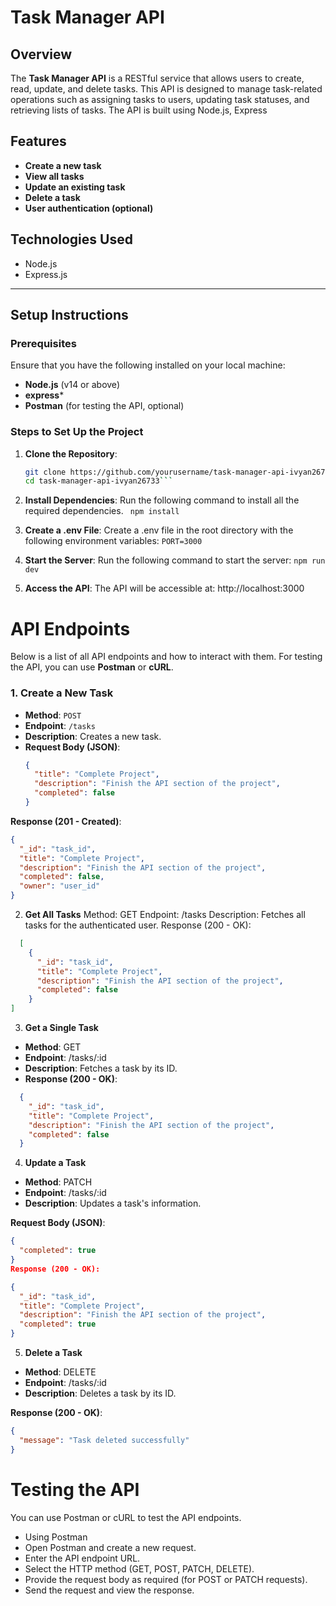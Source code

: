 # Task Manager API

## Overview
The **Task Manager API** is a RESTful service that allows users to create, read, update, and delete tasks. This API is designed to manage task-related operations such as assigning tasks to users, updating task statuses, and retrieving lists of tasks. The API is built using Node.js, Express

## Features
- **Create a new task**
- **View all tasks**
- **Update an existing task**
- **Delete a task**
- **User authentication (optional)**

## Technologies Used
- Node.js
- Express.js
  
---

## Setup Instructions

### Prerequisites
Ensure that you have the following installed on your local machine:
- **Node.js** (v14 or above)
- **express***
- **Postman** (for testing the API, optional)

### Steps to Set Up the Project

1. **Clone the Repository**:
   ```bash
   git clone https://github.com/yourusername/task-manager-api-ivyan26733.git
   cd task-manager-api-ivyan26733```

2. **Install Dependencies**: Run the following command to install all the required dependencies.
  ``` npm install```
  
3. **Create a .env File**: Create a .env file in the root directory with the following environment variables:
```PORT=3000```
4. **Start the Server**: Run the following command to start the server:
 ```npm run dev```
5. **Access the API**: The API will be accessible at:
http://localhost:3000


# API Endpoints

Below is a list of all API endpoints and how to interact with them. For testing the API, you can use **Postman** or **cURL**.

### 1. Create a New Task
- **Method**: `POST`
- **Endpoint**: `/tasks`
- **Description**: Creates a new task.
- **Request Body (JSON)**:
  ```json
  {
    "title": "Complete Project",
    "description": "Finish the API section of the project",
    "completed": false
  }

**Response (201 - Created)**:
```json
{
  "_id": "task_id",
  "title": "Complete Project",
  "description": "Finish the API section of the project",
  "completed": false,
  "owner": "user_id"
}
```

2. **Get All Tasks**
  Method: GET
  Endpoint: /tasks
  Description: Fetches all tasks for the authenticated user.
  Response (200 - OK):
```json
  [
    {
      "_id": "task_id",
      "title": "Complete Project",
      "description": "Finish the API section of the project",
      "completed": false
    }
]
```
3. **Get a Single Task**
  - **Method**: GET
  - **Endpoint**: /tasks/:id
  - **Description**: Fetches a task by its ID.
  - **Response (200 - OK)**:
```json
  {
    "_id": "task_id",
    "title": "Complete Project",
    "description": "Finish the API section of the project",
    "completed": false
  }
```
4. **Update a Task**
  - **Method**: PATCH
  - **Endpoint**: /tasks/:id
  - **Description**: Updates a task's information.
  
  **Request Body (JSON)**:
  ```json
  {
    "completed": true
  }
  Response (200 - OK):
  
  {
    "_id": "task_id",
    "title": "Complete Project",
    "description": "Finish the API section of the project",
    "completed": true
  }
```
5. **Delete a Task**
  - **Method**: DELETE
  - **Endpoint**: /tasks/:id
  - **Description**: Deletes a task by its ID.
  
  **Response (200 - OK)**:
  ```json
  {
    "message": "Task deleted successfully"
  }
```
# Testing the API
You can use Postman or cURL to test the API endpoints.

- Using Postman
- Open Postman and create a new request.
- Enter the API endpoint URL.
- Select the HTTP method (GET, POST, PATCH, DELETE).
- Provide the request body as required (for POST or PATCH requests).
- Send the request and view the response.


